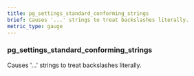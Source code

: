 ```yaml
---
title: pg_settings_standard_conforming_strings
brief: Causes '...' strings to treat backslashes literally.
metric_type: gauge
---
```

### pg_settings_standard_conforming_strings

Causes '...' strings to treat backslashes literally.